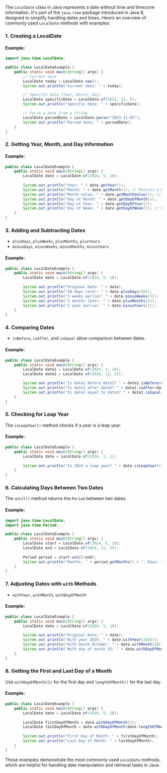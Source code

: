 The `LocalDate` class in Java represents a date without time and timezone information. It's part of the `java.time` package introduced in Java 8, designed to simplify handling dates and times. Here’s an overview of commonly used `LocalDate` methods with examples:

### 1. **Creating a LocalDate**

#### Example:
```java
import java.time.LocalDate;

public class LocalDateExample {
    public static void main(String[] args) {
        // Current date
        LocalDate today = LocalDate.now();
        System.out.println("Current date: " + today);

        // Specific date (Year, Month, Day)
        LocalDate specificDate = LocalDate.of(2023, 11, 5);
        System.out.println("Specific date: " + specificDate);

        // Parse a date from a string
        LocalDate parsedDate = LocalDate.parse("2023-11-05");
        System.out.println("Parsed date: " + parsedDate);
    }
}
```

### 2. **Getting Year, Month, and Day Information**

#### Example:
```java
public class LocalDateExample {
    public static void main(String[] args) {
        LocalDate date = LocalDate.of(2024, 5, 10);
        
        System.out.println("Year: " + date.getYear());
        System.out.println("Month: " + date.getMonth()); // Returns a Month enum
        System.out.println("Month Value: " + date.getMonthValue()); // Numeric month
        System.out.println("Day of Month: " + date.getDayOfMonth());
        System.out.println("Day of Year: " + date.getDayOfYear());
        System.out.println("Day of Week: " + date.getDayOfWeek()); // Returns a DayOfWeek enum
    }
}
```

### 3. **Adding and Subtracting Dates**

- `plusDays`, `plusWeeks`, `plusMonths`, `plusYears`
- `minusDays`, `minusWeeks`, `minusMonths`, `minusYears`

#### Example:
```java
public class LocalDateExample {
    public static void main(String[] args) {
        LocalDate date = LocalDate.of(2024, 5, 10);
        
        System.out.println("Original Date: " + date);
        System.out.println("10 days later: " + date.plusDays(10));
        System.out.println("3 weeks earlier: " + date.minusWeeks(3));
        System.out.println("2 months later: " + date.plusMonths(2));
        System.out.println("1 year earlier: " + date.minusYears(1));
    }
}
```

### 4. **Comparing Dates**

- `isBefore`, `isAfter`, and `isEqual` allow comparison between dates.

#### Example:
```java
public class LocalDateExample {
    public static void main(String[] args) {
        LocalDate date1 = LocalDate.of(2024, 5, 10);
        LocalDate date2 = LocalDate.of(2024, 12, 25);

        System.out.println("Is date1 before date2? " + date1.isBefore(date2));
        System.out.println("Is date1 after date2? " + date1.isAfter(date2));
        System.out.println("Is date1 equal to date2? " + date1.isEqual(date2));
    }
}
```

### 5. **Checking for Leap Year**

The `isLeapYear()` method checks if a year is a leap year.

#### Example:
```java
public class LocalDateExample {
    public static void main(String[] args) {
        LocalDate date = LocalDate.of(2024, 1, 1);
        
        System.out.println("Is 2024 a leap year? " + date.isLeapYear());
    }
}
```

### 6. **Calculating Days Between Two Dates**

The `until()` method returns the `Period` between two dates.

#### Example:
```java
import java.time.LocalDate;
import java.time.Period;

public class LocalDateExample {
    public static void main(String[] args) {
        LocalDate start = LocalDate.of(2024, 5, 10);
        LocalDate end = LocalDate.of(2024, 12, 25);
        
        Period period = start.until(end);
        System.out.println("Months: " + period.getMonths() + ", Days: " + period.getDays());
    }
}
```

### 7. **Adjusting Dates with `with` Methods**

- `withYear`, `withMonth`, `withDayOfMonth`

#### Example:
```java
public class LocalDateExample {
    public static void main(String[] args) {
        LocalDate date = LocalDate.of(2024, 5, 10);
        
        System.out.println("Original Date: " + date);
        System.out.println("With year 2025: " + date.withYear(2025));
        System.out.println("With month October: " + date.withMonth(10));
        System.out.println("With day of month 15: " + date.withDayOfMonth(15));
    }
}
```

### 8. **Getting the First and Last Day of a Month**

Use `withDayOfMonth(1)` for the first day and `lengthOfMonth()` for the last day.

#### Example:
```java
public class LocalDateExample {
    public static void main(String[] args) {
        LocalDate date = LocalDate.of(2024, 5, 10);
        
        LocalDate firstDayOfMonth = date.withDayOfMonth(1);
        LocalDate lastDayOfMonth = date.withDayOfMonth(date.lengthOfMonth());
        
        System.out.println("First Day of Month: " + firstDayOfMonth);
        System.out.println("Last Day of Month: " + lastDayOfMonth);
    }
}
```

These examples demonstrate the most commonly used `LocalDate` methods, which are helpful for handling date manipulation and retrieval tasks in Java.
